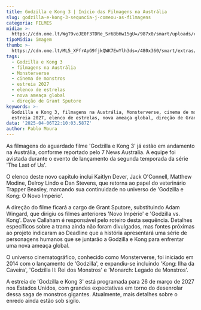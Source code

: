 ```yaml
---
title: Godzilla e Kong 3 | Início das Filmagens na Austrália
slug: godzilla-e-kong-3-sequncia-j-comeou-as-filmagens
categoria: FILMES
midia: >-
  https://cdn.ome.lt/WgT9voJE0F3TDRe_Sr6BbHw15gU=/987x0/smart/uploads/conteudo/fotos/godzillavskong2.jpg
tipoMidia: imagem
thumb: >-
  https://cdn.ome.lt/ML5_XFfrApG9fjkQWK7EwYlh3ds=/480x360/smart/extras/conteudos/godzillavskong2.jpg
tags:
  - Godzilla e Kong 3
  - filmagens na Austrália
  - Monsterverse
  - cinema de monstros
  - estreia 2027
  - elenco de estrelas
  - nova ameaça global
  - direção de Grant Sputore
keywords: >-
  Godzilla e Kong 3, filmagens na Austrália, Monsterverse, cinema de monstros,
  estreia 2027, elenco de estrelas, nova ameaça global, direção de Grant Sputore
data: '2025-04-06T22:10:03.587Z'
author: Pablo Moura
---
```


As filmagens do aguardado filme 'Godzilla e Kong 3' já estão em andamento na Austrália, conforme reportado pelo 7 News Australia. A equipe foi avistada durante o evento de lançamento da segunda temporada da série 'The Last of Us'.

O elenco deste novo capítulo inclui Kaitlyn Dever, Jack O'Connell, Matthew Modine, Delroy Lindo e Dan Stevens, que retorna ao papel do veterinário Trapper Beasley, marcando sua continuidade no universo de 'Godzilla e Kong: O Novo Império'.

A direção do filme ficará a cargo de Grant Sputore, substituindo Adam Wingard, que dirigiu os filmes anteriores 'Novo Império' e 'Godzilla vs. Kong'. Dave Callaham é responsável pelo roteiro desta sequência. Detalhes específicos sobre a trama ainda não foram divulgados, mas fontes próximas ao projeto indicaram ao Deadline que a história apresentará uma série de personagens humanos que se juntarão a Godzilla e Kong para enfrentar uma nova ameaça global.

O universo cinematográfico, conhecido como Monsterverse, foi iniciado em 2014 com o lançamento de 'Godzilla', e expandiu-se incluindo 'Kong: Ilha da Caveira', 'Godzilla II: Rei dos Monstros' e 'Monarch: Legado de Monstros'.

A estreia de 'Godzilla e Kong 3' está programada para 26 de março de 2027 nos Estados Unidos, com grandes expectativas em torno do desenrolar dessa saga de monstros gigantes. Atualmente, mais detalhes sobre o enredo ainda estão sob sigilo.
